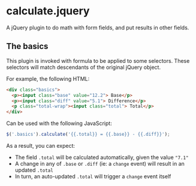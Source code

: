 # calculate.jquery

A jQuery plugin to do math with form fields, and put results in other fields.

## The basics

This plugin is invoked with formula to be applied to some selectors. These selectors will match descendants of the original jQuery object.

For example, the following HTML:

```html
<div class="basics">
  <p><input class="base" value="12.2"> Base</p>
  <p><input class="diff" value="5.1"> Difference</p>
  <p class="total-wrap"><input class="total"> Total</p>
</div>
```

Can be used with the following JavaScript:

```js
$('.basics').calculate('{{.total}} = {{.base}} - {{.diff}}');
```

As a result, you can expect:

  * The field `.total` will be calculated automatically, given the value `"7.1"`
  * A change in any of `.base` or `.diff` (ie: a `change` event) will result in an updated `.total`
  * In turn, an auto-updated `.total` will trigger a `change` event itself
